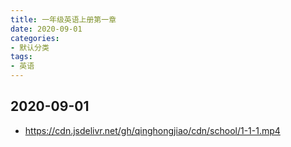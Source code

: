 ```yaml
---
title: 一年级英语上册第一章
date: 2020-09-01
categories:
- 默认分类
tags:
- 英语
---
```



## 2020-09-01

<!-- more -->

- https://cdn.jsdelivr.net/gh/qinghongjiao/cdn/school/1-1-1.mp4

